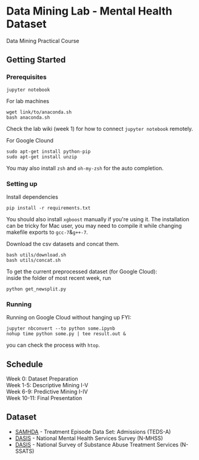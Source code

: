 # Data Mining Lab - Mental Health Dataset

Data Mining Practical Course

## Getting Started


### Prerequisites


```
jupyter notebook
```

For lab machines  

```
wget link/to/anaconda.sh
bash anaconda.sh
```
Check the lab wiki (week 1) for how to connect `jupyter notebook` remotely.



For Google Clound

```
sudo apt-get install python-pip
sudo apt-get install unzip
```
You may also install `zsh` and `oh-my-zsh` for the auto completion.

### Setting up

Install dependencies
```
pip install -r requirements.txt
```
You should also install `xgboost` manually if you're using it. The installation can be tricky for Mac user, you may need to compile it while changing makefile exports to `gcc-7`&`g++-7`.

Download the csv datasets and concat them. 
```
bash utils/download.sh
bash utils/concat.sh 
```
To get the current preprocessed dataset (for Google Cloud):   
inside the folder of most recent week, run
```
python get_newsplit.py
```
### Running
Running on Google Cloud without hanging up FYI:
```
jupyter nbconvert --to python some.ipynb
nohup time python some.py | tee result.out &
```
you can check the process with `htop`.

## Schedule
Week 0: Dataset Preparation   
Week 1-5: Descriptive Mining I-V   
Week 6-9: Predictive Mining I-IV   
Week 10-11: Final Presentation   

## Dataset

* [SAMHDA](http://datafiles.samhsa.gov/study-series/treatment-episode-data-set-admissions-teds-nid13518) - Treatment Episode Data Set: Admissions (TEDS-A)
* [DASIS](https://wwwdasis.samhsa.gov/dasis2/nmhss.htm) - National Mental Health Services Survey (N-MHSS)
* [DASIS](https://wwwdasis.samhsa.gov/dasis2/nssats.htm) - National Survey of Substance Abuse Treatment Services
(N-SSATS)
